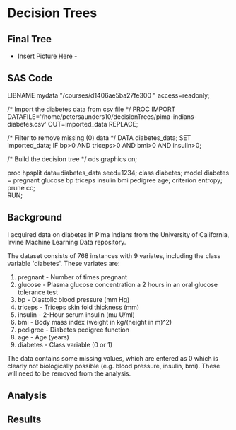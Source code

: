 # Decision Trees

## Final Tree

- Insert Picture Here -

## SAS Code
LIBNAME mydata "/courses/d1406ae5ba27fe300 " access=readonly;

/* Import the diabetes data from csv file */
PROC IMPORT DATAFILE='/home/petersaunders10/decisionTrees/pima-indians-diabetes.csv' 
        OUT=imported_data REPLACE;
        
/* Filter to remove missing (0) data */
DATA diabetes_data;
    SET imported_data;
    IF bp>0 AND triceps>0 AND bmi>0 AND insulin>0;

/* Build the decision tree */
ods graphics on;

proc hpsplit data=diabetes_data seed=1234;
    class diabetes;
    model diabetes = pregnant glucose bp triceps insulin bmi pedigree age;
    criterion entropy;
    prune cc;    
RUN;

## Background
I acquired data on diabetes in Pima Indians from the University of California, Irvine Machine Learning Data repository.

The dataset consists of 768 instances with 9 variates, including the class variable 'diabetes'.  These variates are:

1. pregnant - Number of times pregnant 
2. glucose - Plasma glucose concentration a 2 hours in an oral glucose tolerance test 
3. bp - Diastolic blood pressure (mm Hg) 
4. triceps - Triceps skin fold thickness (mm) 
5. insulin - 2-Hour serum insulin (mu U/ml) 
6. bmi - Body mass index (weight in kg/(height in m)^2) 
7. pedigree - Diabetes pedigree function 
8. age - Age (years) 
9. diabetes - Class variable (0 or 1)

The data contains some missing values, which are entered as 0 which is clearly not biologically possible (e.g. blood pressure, insulin, bmi).  These will need to be removed from the analysis.

## Analysis

## Results
